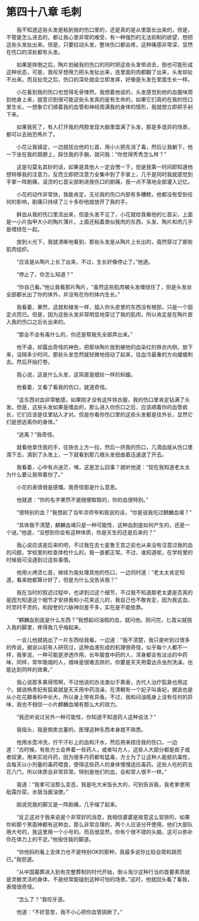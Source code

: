 # 第四十八章 毛刺


　　我不知道这些头发是粘到我的伤口里的，还是真的是从里面长出来的，但是，不管是怎么进去的，都让我心里非常的难受，有一种强烈的无法抑制的欲望，想把这些头发扯出来。但是，只要拉动头发，整块伤口都会疼，这种痛感非常深，显然在伤口的深处都有头发。

　　如果是摔倒之后，陶片划破我的伤口的同时把这些头发带进去，倒也可能形成这种状态，可是，我咬牙想用力把头发扯出来，连里面的肉都翻了出来，头发却扯不出来。而且扯完之后，伤口的深处就会立即发痒，好像是头发在里面生长一样。

　　小花看到我的伤口也觉得毛骨悚然，我想着他说的，头发感觉到他的血腥味爬到他身上来，就意识到很可能这些头发真的是有生命的，如果它们真的在我的伤口里生长，一想象它们顺着我的血管和神经爬满我的身体的情形，我就想立即把手剁下来。

　　如果我死了，有人打开我的颅腔发现大脑里盘满了头发，那是多诡异的场景，都可以去拍恐怖片了。

　　小花让我镇定，一边就拔出他的匕首，用小火把先消了毒，然后让我躺下，他一下坐在我的肩膀上，踩住我的手腕，就问我：“你觉得秀秀怎么样？”

　　这是句莫名其妙的话，如果是其他人一定会愣一下，但是我第一时间即知道他想转移我的注意力，反而立即把注意力全集中到了手掌上，几乎是同时我就感觉到手掌一阵剧痛，滚烫的匕首尖部刺进我伤口的剧痛，我一点不落地全部灌入记忆。

　　小花的动作非常快，我能肯定，无论我的伤口内部有多糟糕，他都没有受到任何的影响，剧痛只持续了三十多秒他就放开了我的手。

　　鲜血从我的伤口里流出来，但是头发不见了，小花就给我看他的匕首尖，上面是一小片指甲大小的陶片薄片，上面还粘着类似我肉的东西，头发、陶片和肉几乎是缠绕在一起。

　　放到火光下，我就清晰地看到，那些头发是从陶片上长出的，竟然穿过了那些肌肉组织。

　　“应该是从陶片上长了出来，不过，生长好像停止了。”他道。

　　“停止了，你怎么知道？”

　　“你自己看。”他让我看那片陶片，“虽然这些肌肉被头发缠绕住了，但是头发丝全部都长出了你的体外，并没有在你的体内生长。”

　　我看着，果然，这就和植发一样，插入你头皮里的东西没有根部，只是一个固定点而已。但是，因为这些头发非常明显地穿过了我的肌肉，所以肯定是在陶片嵌入我的伤口之后长出来的。

　　“那会不会有毒什么的，你还是帮我先全部弄出来。”

　　他不语，却露出奇怪的神色，把那块陶片放到被他的血染红的铁衣内侧，放下来，没隔多少时间，那些头发忽然就轻微地扭动了起来，往血污最重的方向缓缓刺去。然后开始打卷。

　　我心说，这是什么头发，这简直是细丝一样的蚂蝗。

　　他看着，又看了看我的伤口，就道奇怪。

　　“这东西对血非常敏感，如果刚才没有这件铁衣服，我的伤口里肯定钻满了头发。但是，这些头发如果是嗜血的，那么进入你伤口之后，应该顺着你的血管疯长，它们应该是往里钻入才对。但是你看你伤口里的这些头发都是往外长，显然它们是想逃离你的身体。”

　　“逃离？”我奇怪。

　　就看他拿住我的手，往铁衣上方一拉，然后一挤我的伤口，几滴血就从伤口里滴下去，滴到了头发上，一下就看到那几根头发扭曲着迅速退了开去。

　　我看着，心中有点迷茫，咦，这是怎么回事？就听他道：“现在我知道老太太为什么要让我带着你了。”

　　小花的表情很是感慨。我奇怪那是什么意思。

　　他就道：“你的名字果然不是随便取取的，你的血很特别。”

　　“很特别的血？”我想起了当年凉师爷和我说的话，“你是说我吃过麒麟血竭？”

　　“具体我不清楚，麒麟血竭只是一种可能性，这种血到底如何产生的，还是一个谜。”他道，“没想到你会有这种体质，你是天生的还是后来的？”

　　我心说应该是后来的吧，不过我在去七星鲁王宫之前也从来没有注意过我的血的问题，学校里的检查体检什么的，我一直都正常。不过，谁知道呢，在学校里的时候我可没遇到过这些事情。

　　他用火烤烫匕首，继续为我处理其他的伤口，一边同时道：“老太太肯定知道，看来她都算计好了，但是为什么没告诉我？”

　　我在当时的叙述过程中，也讲到过这个细节，不过我不知道那老太婆是否真的是因为知道这个细节才安排我和小花来这儿的，我自己也不敢肯定，因为我这血，时灵时不灵的，和段誉的六脉神剑差不多，实在是不能依靠。

　　“麒麟血到底是什么东西？”我想起闷油瓶的血，就问他。刚问完，匕首尖就挑入我的脚里，疼得我几乎缩起来。

　　一会儿他就挑出了一片东西给我看。一边道：“我不清楚，我只是听到过很多的传说，据说以前有人研究过，这种血液形成的机理很奇怪，似乎每个人都不一样，我爹说，一种可能是渗透作用，长年服食中药的人，浑身都会有淡淡的中药味，同样，常年吸烟的人，烟味是很难去除的，你要是天天用雷达杀虫剂洗澡，也能达到同样的效果。”

　　我心说那多熏得慌啊，不过他说的办法类似于熏香，古代人治疗狐臭也用这个。据说杨贵妃有狐臭就是天天用中药泡澡，在清朝有一个妃子叫香妃，据说也是从小在花瓣香料中长大，所以身上带有异香。不过，我和闷油瓶身上没有任何的异味，我也不相信一小片麒麟血竭有那么大的效力。

　　“我还听说过另外一种可能性，你知道不知道药人这种说法？”

　　我摇头，我是倒卖古董的，医理这种东西本身就不熟悉。

　　他用水壶冲洗，拧干汗衫上的血和汗水，然后用来捂住我的伤口，一边道：“古时候，有些方士会养着一些药人，或者叫方人，这些人大部分都是疯子或者奴隶，用来实验丹药，因为很多丹药都有猛毒，方士为了让这种人能抵抗毒性，会每天以小剂量的毒药喂食，使得这些药人的身体慢慢适应毒药。这些人吃的药五花八门，所以体质会非常异常。特别是他们的血，会和常人很不一样。”

　　我道：“我爹可没那么变态，我是吃大米饭长大的，可别告诉我，我老爹使用砒霜炒菜，水银当酱油使。”

　　刚说完我的脚又是一阵剧痛，几乎缩了起来。

　　“反正这对于我来说是个非常好的消息，我相信婆婆是故意这么安排的，如果你和那个黑面神都有这种血，那么非常合理的，两个人应该分开使用，他们大部队用大号的，我这里用一个小号的。而且很显然，你有个很不错的头脑，这可以弥补你在体力上的不足。”他按住我的脚道。

　　“你他妈的看上去体力也不是特别OK的那种，我最多说你比较会爬和跳而已。”我怒道。

　　“从中国墓葬进入到有完整葬制的时代开始，倒斗淘沙这种行当的首要素质就是灵敏灵活的身体，不是经常能碰到这种可怕的场景。”这时，他就回头看了看我，表情很奇怪。

　　“怎么了？”我咬牙道。

　　他道：“不好意思，我不小心把你血管挑断了。”

